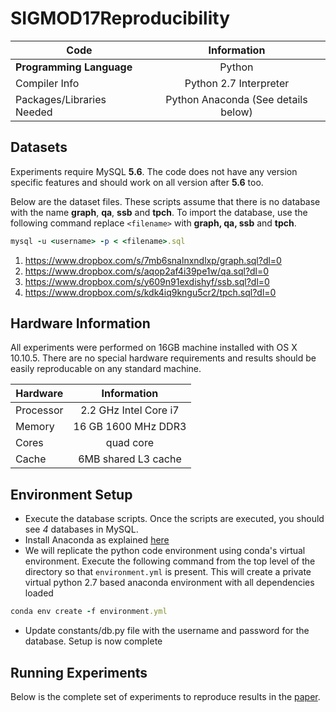 # SIGMOD17Reproducibility

Code | Information
--- |  :---:
**Programming Language** | Python
Compiler Info | Python 2.7 Interpreter
Packages/Libraries Needed | Python Anaconda (See details below)

## Datasets

Experiments require MySQL **5.6**. The code does not have any version specific features and should work on all version after **5.6** too.

Below are the dataset files. These scripts assume that there is no database with the name **graph**, **qa**, **ssb** and **tpch**. To import the database, use the following command replace `<filename>` with **graph, qa, ssb** and **tpch**.

```ruby
mysql -u <username> -p < <filename>.sql
```

1. https://www.dropbox.com/s/7mb6snalnxndlxp/graph.sql?dl=0
2. https://www.dropbox.com/s/aqop2af4i39pe1w/qa.sql?dl=0
3. https://www.dropbox.com/s/y609n91exdishyf/ssb.sql?dl=0
4. https://www.dropbox.com/s/kdk4iq9kngu5cr2/tpch.sql?dl=0

## Hardware Information

All experiments were performed on 16GB machine installed with OS X 10.10.5. There are no special hardware requirements and results should be easily reproducable on any standard machine.


Hardware | Information
--- |  :---:
Processor | 2.2 GHz Intel Core i7
Memory | 16 GB 1600 MHz DDR3
Cores | quad core
Cache | 6MB shared L3 cache

## Environment Setup

* Execute the database scripts. Once the scripts are executed, you should see *4* databases in MySQL.
* Install Anaconda as explained [here](https://conda.io/docs/install/full.html#os-x-anaconda-install)
* We will replicate the python code environment using conda's virtual environment. Execute the following command from the top level of the directory so that `environment.yml` is present. This will create a private virtual python 2.7 based anaconda environment with all dependencies loaded
```ruby
conda env create -f environment.yml
```
* Update constants/db.py file with the username and password for the database. Setup is now complete


## Running Experiments

Below is the complete set of experiments to reproduce results in the [paper](http://dl.acm.org/citation.cfm?id=3064017).

